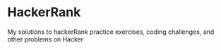 # HackerRank
My solutions to hackerRank practice exercises, coding challenges, and other problems on Hacker
